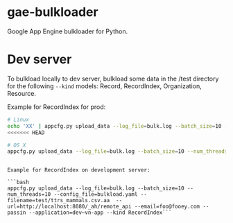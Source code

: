 gae-bulkloader
==============

Google App Engine bulkloader for Python.

# Dev server

To bulkload locally to dev server, bulkload some data in the /test directory for the following `--kind` models: Record, RecordIndex, Organization, Resource.

Example for RecordIndex for prod:

```bash
# Linux
echo 'XX' | appcfg.py upload_data --log_file=bulk.log --batch_size=10 --num_threads=10 --config_file=bulkload.yaml --filename=test/ttrs_mammals.csv.aa  --url=http://localhost:8080/_ah/remote_api --email=foo@fooey.com --passin --application=dev~vn-app --kind RecordIndex
<<<<<<< HEAD

# OS X
appcfg.py upload_data --log_file=bulk.log --batch_size=10 --num_threads=10 --config_file=bulkload.yaml --filename=test/ttrs_mammals.csv.aa  --url=http://localhost:8080/_ah/remote_api --email=foo@fooey.com --passin --application=dev~vn-app --kind RecordIndex
```
```

Example for RecordIndex on development server:

```bash
appcfg.py upload_data --log_file=bulk.log --batch_size=10 --num_threads=10 --config_file=bulkload.yaml --filename=test/ttrs_mammals.csv.aa  --url=http://localhost:8080/_ah/remote_api --email=foo@fooey.com --passin --application=dev~vn-app --kind RecordIndex```

